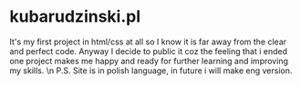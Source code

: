 # kubarudzinski.pl
It's my first project in html/css at all so I know it is far away from the clear and perfect code. Anyway I decide to public it coz the feeling that i ended one project makes me happy and ready for further learning and improving my skills. \n
P.S. Site is in polish language, in future i will make eng version.
